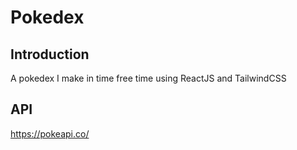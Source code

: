 # Pokedex

## Introduction

A pokedex I make in time free time using ReactJS and TailwindCSS

## API

https://pokeapi.co/
